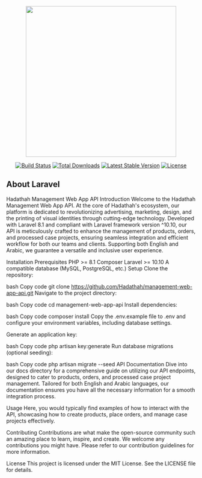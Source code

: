<p align="center"><a href="https://laravel.com" target="_blank"><img src="https://ask-ar.com/hadathah-api/hadathah-logolockup-cmyk-red.svg" width="400"></a></p>

<p align="center">
<a href="https://travis-ci.org/laravel/framework"><img src="https://travis-ci.org/laravel/framework.svg" alt="Build Status"></a>
<a href="https://packagist.org/packages/laravel/framework"><img src="https://img.shields.io/packagist/dt/laravel/framework" alt="Total Downloads"></a>
<a href="https://packagist.org/packages/laravel/framework"><img src="https://img.shields.io/packagist/v/laravel/framework" alt="Latest Stable Version"></a>
<a href="https://packagist.org/packages/laravel/framework"><img src="https://img.shields.io/packagist/l/laravel/framework" alt="License"></a>
</p>

## About Laravel


Hadathah Management Web App API
Introduction
Welcome to the Hadathah Management Web App API. At the core of Hadathah's ecosystem, our platform is dedicated to revolutionizing advertising, marketing, design, and the printing of visual identities through cutting-edge technology. Developed with Laravel 8.1 and compliant with Laravel framework version ^10.10, our API is meticulously crafted to enhance the management of products, orders, and processed case projects, ensuring seamless integration and efficient workflow for both our teams and clients. Supporting both English and Arabic, we guarantee a versatile and inclusive user experience.

Installation
Prerequisites
PHP >= 8.1
Composer
Laravel >= 10.10
A compatible database (MySQL, PostgreSQL, etc.)
Setup
Clone the repository:

bash
Copy code
git clone https://github.com/Hadathah/management-web-app-api.git
Navigate to the project directory:

bash
Copy code
cd management-web-app-api
Install dependencies:

bash
Copy code
composer install
Copy the .env.example file to .env and configure your environment variables, including database settings.

Generate an application key:

bash
Copy code
php artisan key:generate
Run database migrations (optional seeding):

bash
Copy code
php artisan migrate --seed
API Documentation
Dive into our docs directory for a comprehensive guide on utilizing our API endpoints, designed to cater to products, orders, and processed case project management. Tailored for both English and Arabic languages, our documentation ensures you have all the necessary information for a smooth integration process.

Usage
Here, you would typically find examples of how to interact with the API, showcasing how to create products, place orders, and manage case projects effectively.

Contributing
Contributions are what make the open-source community such an amazing place to learn, inspire, and create. We welcome any contributions you might have. Please refer to our contribution guidelines for more information.

License
This project is licensed under the MIT License. See the LICENSE file for details.

